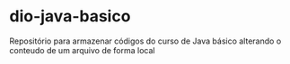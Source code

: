 # dio-java-basico
Repositório para armazenar códigos do curso de Java básico
alterando  o conteudo de um arquivo de forma local
